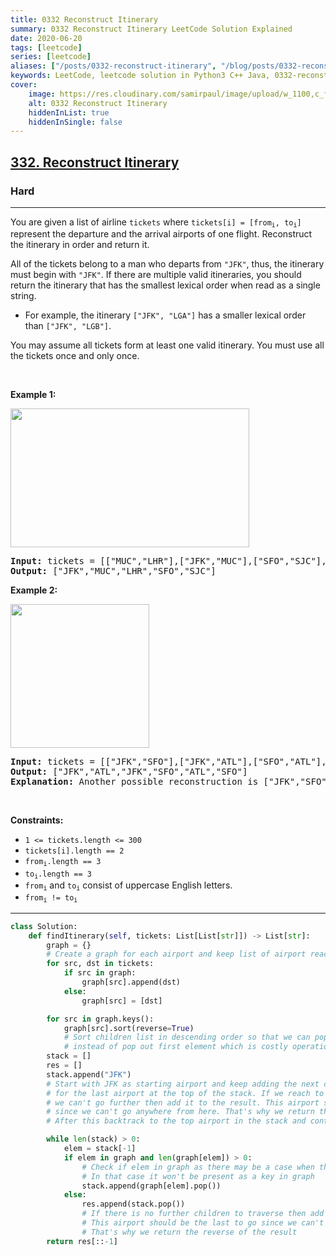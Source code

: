 ```yaml
---
title: 0332 Reconstruct Itinerary
summary: 0332 Reconstruct Itinerary LeetCode Solution Explained
date: 2020-06-20
tags: [leetcode]
series: [leetcode]
aliases: ["/posts/0332-reconstruct-itinerary", "/blog/posts/0332-reconstruct-itinerary", "/0332-reconstruct-itinerary"]
keywords: LeetCode, leetcode solution in Python3 C++ Java, 0332-reconstruct-itinerary solution
cover:
    image: https://res.cloudinary.com/samirpaul/image/upload/w_1100,c_fit,co_rgb:FFFFFF,l_text:Arial_70_bold:0332 Reconstruct Itinerary/problem-solving.webp
    alt: 0332 Reconstruct Itinerary
    hiddenInList: true
    hiddenInSingle: false
---
```



<h2><a href="https://leetcode.com/problems/reconstruct-itinerary/">332. Reconstruct Itinerary</a></h2><h3>Hard</h3><hr><div><p>You are given a list of airline <code>tickets</code> where <code>tickets[i] = [from<sub>i</sub>, to<sub>i</sub>]</code> represent the departure and the arrival airports of one flight. Reconstruct the itinerary in order and return it.</p>

<p>All of the tickets belong to a man who departs from <code>"JFK"</code>, thus, the itinerary must begin with <code>"JFK"</code>. If there are multiple valid itineraries, you should return the itinerary that has the smallest lexical order when read as a single string.</p>

<ul>
	<li>For example, the itinerary <code>["JFK", "LGA"]</code> has a smaller lexical order than <code>["JFK", "LGB"]</code>.</li>
</ul>

<p>You may assume all tickets form at least one valid itinerary. You must use all the tickets once and only once.</p>

<p>&nbsp;</p>
<p><strong class="example">Example 1:</strong></p>
<img alt="" src="https://assets.leetcode.com/uploads/2021/03/14/itinerary1-graph.jpg" style="width: 382px; height: 222px;">
<pre><strong>Input:</strong> tickets = [["MUC","LHR"],["JFK","MUC"],["SFO","SJC"],["LHR","SFO"]]
<strong>Output:</strong> ["JFK","MUC","LHR","SFO","SJC"]
</pre>

<p><strong class="example">Example 2:</strong></p>
<img alt="" src="https://assets.leetcode.com/uploads/2021/03/14/itinerary2-graph.jpg" style="width: 222px; height: 230px;">
<pre><strong>Input:</strong> tickets = [["JFK","SFO"],["JFK","ATL"],["SFO","ATL"],["ATL","JFK"],["ATL","SFO"]]
<strong>Output:</strong> ["JFK","ATL","JFK","SFO","ATL","SFO"]
<strong>Explanation:</strong> Another possible reconstruction is ["JFK","SFO","ATL","JFK","ATL","SFO"] but it is larger in lexical order.
</pre>

<p>&nbsp;</p>
<p><strong>Constraints:</strong></p>

<ul>
	<li><code>1 &lt;= tickets.length &lt;= 300</code></li>
	<li><code>tickets[i].length == 2</code></li>
	<li><code>from<sub>i</sub>.length == 3</code></li>
	<li><code>to<sub>i</sub>.length == 3</code></li>
	<li><code>from<sub>i</sub></code> and <code>to<sub>i</sub></code> consist of uppercase English letters.</li>
	<li><code>from<sub>i</sub> != to<sub>i</sub></code></li>
</ul>
</div>

---




```python
class Solution:
    def findItinerary(self, tickets: List[List[str]]) -> List[str]:
        graph = {}
        # Create a graph for each airport and keep list of airport reachable from it
        for src, dst in tickets:
            if src in graph:
                graph[src].append(dst)
            else:
                graph[src] = [dst]

        for src in graph.keys():
            graph[src].sort(reverse=True)
            # Sort children list in descending order so that we can pop last element 
            # instead of pop out first element which is costly operation
        stack = []
        res = []
        stack.append("JFK")
        # Start with JFK as starting airport and keep adding the next child to traverse 
        # for the last airport at the top of the stack. If we reach to an airport from where 
        # we can't go further then add it to the result. This airport should be the last to go 
        # since we can't go anywhere from here. That's why we return the reverse of the result
        # After this backtrack to the top airport in the stack and continue to traaverse it's children

        while len(stack) > 0:
            elem = stack[-1]
            if elem in graph and len(graph[elem]) > 0: 
                # Check if elem in graph as there may be a case when there is no out edge from an airport 
                # In that case it won't be present as a key in graph
                stack.append(graph[elem].pop())
            else:
                res.append(stack.pop())
                # If there is no further children to traverse then add that airport to res
                # This airport should be the last to go since we can't anywhere from this
                # That's why we return the reverse of the result
        return res[::-1]

```
